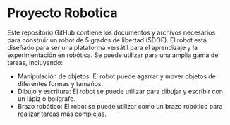 # Proyecto Robotica 

Este repositorio GitHub contiene los documentos y archivos necesarios para construir un robot de 5 grados de libertad (5DOF). El robot está diseñado para ser una plataforma versátil para el aprendizaje y la experimentación en robótica. Se puede utilizar para una amplia gama de tareas, incluyendo:

- Manipulación de objetos: El robot puede agarrar y mover objetos de diferentes formas y tamaños.
- Dibujo y escritura: El robot se puede utilizar para dibujar y escribir con un lápiz o bolígrafo.
- Brazo robótico: El robot se puede utilizar como un brazo robótico para realizar tareas más complejas.
